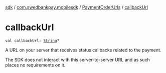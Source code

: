 [sdk](../../index.md) / [com.swedbankpay.mobilesdk](../index.md) / [PaymentOrderUrls](index.md) / [callbackUrl](./callback-url.md)

# callbackUrl

`val callbackUrl: `[`String`](https://kotlinlang.org/api/latest/jvm/stdlib/kotlin/-string/index.html)`?`

A URL on your server that receives status callbacks related to the payment.

The SDK does not interact with this server-to-server URL and as such places no
requirements on it.

